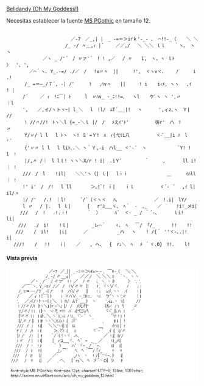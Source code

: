 [Belldandy (Oh My Goddess!)](http://anime.en.utf8art.com/arc/oh_my_goddess_12.html)

Necesitas establecer la fuente [MS PGothic](https://learn.microsoft.com/es-mx/typography/font-list/ms-pgothic) en tamaño 12.

```

　　　　　　　　　　　　 　 ／‐7　／_,| |　_ -=＝＞iｲｋ'‐_- 、 ⌒!!-_（ 　 ＼ ＼
　　　　　　　　　　　　　/_ -/ 〃＿,ｨ |´　　 ／／,/　 ＼ ＼＼ ｌｌ　　｀ヽ､　ヽ ヽ
　　　　　　　　／ヽ _ /'´　/ 〃ァ'´　! ! ,／　 / 〃　　i,　ヽ、ヽ ｌﾄ　 　 　 〉　 '､ ',
　　　　　／⌒｀ヽ､ Y_.-=/ ./／　/　 !∨〃〃　||　 　 !',　ヾヽ∨ヾ､　　 /　 　 i .!
　　　　/_ =＝―_/７´, -| /'　 　 !　 ,ﾊ∨〃　　||　　　! i 　 iｨﾒ, ヽヽ　 ,ｲ 　 　 ! |
　　　 /´　　 ／ ｨ　!ﾆ￣| ﾄ　　　l　〃ﾊ∨_ -_ﾆ!!=､　 ヽl 　 ケﾞヽ ヽ ',〃　　　｜l
　　　 ',　　／,イ/ヽトヽｰ| l_＼　 l　!l/　ﾑT´＿_|!　 ヽ　　　 ',ィz､ヽ　Ｙ|　　 　 //
　　　　! //〃//!　ﾄヽ＼l {=_-＼ｌ |/　/　 ﾒえｲ'ﾄ'　　 　 　 彷r'　ハ　ﾘ　　　〃
　　　　Y/〃/ l l　 l ﾄヽ　ヽ! ミ =Ｙ!　ﾊ　ｨ{弋ﾘi八　　 　 　 ヾ-ﾞ__|i ﾊ　l　　 '´
　　　　{'〃〃 l l　 l liﾄ､.＼ ヽ｀Ｙ,-i　ハl__ ヾ'- ﾞ　ヽ　　　 　 　 `Y! ! l　!
　　　　|/,〃 /｜　l lｌ! ヽヽ＼X/r ! i|　.iＹﾞ　　　　　｀　　　, 　 　 ll i!｜ !
　　　 ///　/　l 　 !il|　　＼＼'ヽ（| ｌ|　 lｉｉ 　 　 　 　 　 ＿　 　 ｲﾊll｜ !
　　　 !' i'　/　/!　 l ll　　 　 ＞､ﾐ`! ｉ| 　 ｉｌ　　　　　 ヾ´‐ ´　 ,ｲ l|　il/〃
　　　 |/ /'　 /.!　｜l!　　　´/´（ヾヽヾ　 ﾊ､　　　　　　　　／　!.i|　lY/
　　　 l 〃　 / |.　 l ｌ|　　　 {　 r'ﾕ＿_ヾ､　ﾍ｀　-　._ 　 ／　 　 !i!_メi|
　　　///　 /　!　 .!.ｉ!　　 　 ｀　）　　　 ﾊ`　ヾ- _ / ｀´-､　　　 ｌi!　 li|
　　 ///　 ./　i! 　 !ｌ|　　　　　_レ⌒｀ 　 ﾍ.　ﾍ　 ￣/ 「/_　　　 !! 　 !!
　　/// 　 /　il! 　 |i|　　　 ／　 　 　 　 _ハ　 ヽ 　 ! /{｀ ''ヾ-､.|!　　i|
　 ///! 　 /　 !!　　ｉ| 　 ／　　, へ、　 {　rｭ＼　ﾍ　 ﾒ ＾ヾ.O}　ﾘ!. 　 l!

```

#### Vista previa

![Vista previa](anime-belldandy.png)
